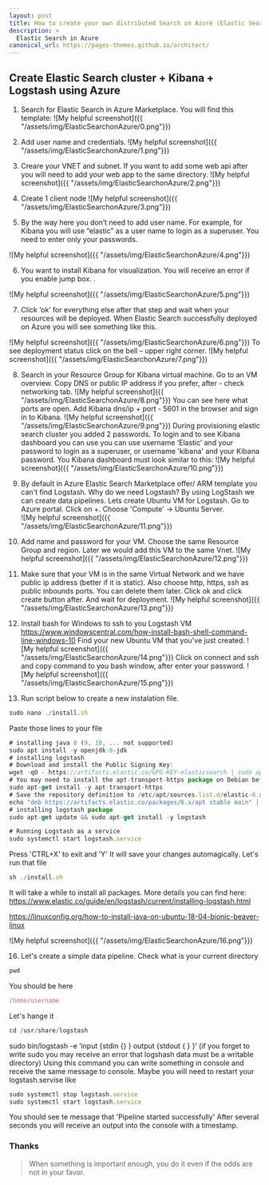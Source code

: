 ```yaml
---
layout: post
title: How to create your own distributed Search on Azure (Elastic Search + Logstash)?
description: >
  Elastic Search in Azure
canonical_url: https://pages-themes.github.io/architect/
---
```

## Create Elastic Search cluster + Kibana + Logstash using Azure

1. Search for Elastic Search in Azure Marketplace. You will find this template:
![My helpful screenshot]({{ "/assets/img/ElasticSearchonAzure/0.png"}}) 

2. Add user name and credentials. 
![My helpful screenshot]({{ "/assets/img/ElasticSearchonAzure/1.png"}})

3. Creare your VNET and subnet. If you want to add some web api after you will need to add your web app to the same directory. 
![My helpful screenshot]({{ "/assets/img/ElasticSearchonAzure/2.png"}}) 

4. Create 1 client node 
![My helpful screenshot]({{ "/assets/img/ElasticSearchonAzure/3.png"}}) 

5. By the way here you don’t need to add user name. For example, for Kibana you will use “elastic” as a user name to login as a superuser. You need to enter only your passwords.

![My helpful screenshot]({{ "/assets/img/ElasticSearchonAzure/4.png"}}) 

6. You want to install Kibana for visualization. You will receive an error if you enable jump box. .

![My helpful screenshot]({{ "/assets/img/ElasticSearchonAzure/5.png"}}) 

7. Click ‘ok’ for everything else after that step and wait when your resources will be deployed. 
When Elastic Search successfully deployed on Azure you will see something like this. 

![My helpful screenshot]({{ "/assets/img/ElasticSearchonAzure/6.png"}}) 
To see deployment status click on the bell – upper right corner. 
![My helpful screenshot]({{ "/assets/img/ElasticSearchonAzure/7.png"}}) 

8. Search in your Resource Group for Kibana virtual machine. Go to an VM overview. Copy DNS or public IP address if you prefer, after - check networking tab.
![My helpful screenshot]({{ "/assets/img/ElasticSearchonAzure/8.png"}}) 
 You can see here what ports are open. Add Kibana dns/ip + port - 5601 in the browser and sign in to Kibana.
![My helpful screenshot]({{ "/assets/img/ElasticSearchonAzure/9.png"}}) 
During provisioning elastic search cluster you added 2 passwords. To login and to see Kibana dashboard you can use you can use username ‘Elastic’ and your password to login as a superuser, or username 'kibana' and your Kibana password.
You Kibana dashboard must look similar to this:
![My helpful screenshot]({{ "/assets/img/ElasticSearchonAzure/10.png"}}) 

11. By default in Azure Elastic Search Marketplace offer/ ARM template you can't find Logstash. Why do we need Logstash? By using LogStash we can create data pipelines. Lets create Ubuntu VM for Logstash. Go to Azure portal. Click on +. Choose 'Compute' -> Ubuntu Server.  
![My helpful screenshot]({{ "/assets/img/ElasticSearchonAzure/11.png"}}) 
12. Add name and password for your VM. Choose the same Resource Group and region. Later we would add this VM to the same Vnet.
![My helpful screenshot]({{ "/assets/img/ElasticSearchonAzure/12.png"}}) 
13. Make sure that your VM is in the same Virtual Network and we have public ip address (better if it is static).
Also  choose http, https, ssh as public inbounds ports. You can delete them later. Click ok and click create button after. And wait for deployment. 
![My helpful screenshot]({{ "/assets/img/ElasticSearchonAzure/13.png"}}) 
14. Install bash for Windows to ssh to you Logstash VM  https://www.windowscentral.com/how-install-bash-shell-command-line-windows-10
Find your new Ubuntu VM that you've just created.
![My helpful screenshot]({{ "/assets/img/ElasticSearchonAzure/14.png"}}) 
Click on connect and ssh and copy command to you bash window, after enter your password.
![My helpful screenshot]({{ "/assets/img/ElasticSearchonAzure/15.png"}}) 
15. Run script below to create a new instalation file.

```js
sudo nano ./install.sh

```
Paste those lines to your file 
```js
# installing java 8 (9, 10, ... not supported)
sudo apt install -y openjdk-8-jdk
# installing logstash
# Download and install the Public Signing Key:
wget -qO - https://artifacts.elastic.co/GPG-KEY-elasticsearch | sudo apt-key add -
# You may need to install the apt-transport-https package on Debian before proceeding:
sudo apt-get install -y apt-transport-https
# Save the repository definition to /etc/apt/sources.list.d/elastic-6.x.list:
echo "deb https://artifacts.elastic.co/packages/6.x/apt stable main" | sudo tee -a /etc/apt/sources.list.d/elastic-6.x.list
# installing logstash package
sudo apt-get update && sudo apt-get install -y logstash

# Running Logstash as a service
sudo systemctl start logstash.service

```
Press 'CTRL+X' to exit and 'Y' It will save your changes automagically. 
Let's run that file
```js
sh ./install.sh
```
It will take a while to install all packages. 
More details you can find here: https://www.elastic.co/guide/en/logstash/current/installing-logstash.html

https://linuxconfig.org/how-to-install-java-on-ubuntu-18-04-bionic-beaver-linux

![My helpful screenshot]({{ "/assets/img/ElasticSearchonAzure/16.png"}})

16. Let's create a simple data pipeline.
Check what is your current directory 
```js
pwd
```
You should be here
```js
/home/username
```
Let's hange it 
```js
cd /usr/share/logstash
```
sudo bin/logstash -e ‘input {stdin {} } output {stdout { } }’
(if you forget to write sudo you may receive an error that logshash data must be a writable directory)
Using this command you can write something in console and receive the same message to console. 
Maybe you will need to restart your logstash.servise like 
```js
sudo systemctl stop logstash.service
sudo systemctl start logstash.service
```
 
You should see te message that 'Pipeline started successfully'
After several seconds you will receive an output into the console with a timestamp.

### Thanks

> When something is important enough, you do it even if the odds are not in your favor.


